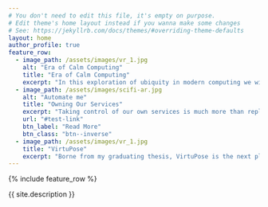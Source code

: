 ```yaml
---
# You don't need to edit this file, it's empty on purpose.
# Edit theme's home layout instead if you wanna make some changes
# See: https://jekyllrb.com/docs/themes/#overriding-theme-defaults
layout: home
author_profile: true
feature_row:
  - image_path: /assets/images/vr_1.jpg
    alt: "Era of Calm Computing"
    title: "Era of Calm Computing"
    excerpt: "In this exploration of ubiquity in modern computing we will see how we can both save money, and gain new features as well"
  - image_path: /assets/images/scifi-ar.jpg
    alt: "Automate me"
    title: "Owning Our Services"
    excerpt: "Taking control of our own services is much more than replacing what we have, it is about getting what we want."
    url: "#test-link"
    btn_label: "Read More"
    btn_class: "btn--inverse"
  - image_path: /assets/images/vr_1.jpg
    title: "VirtuPose"
    excerpt: "Borne from my graduating thesis, VirtuPose is the next platform for flexible and cheap pose recognition in VR"
---
```


{% include feature_row %}

{{ site.description }}
